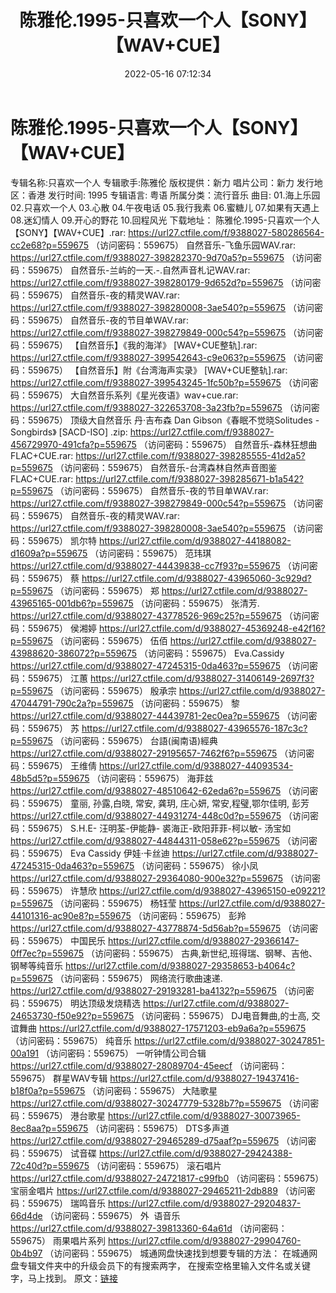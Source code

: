 ﻿---
title: 陈雅伦.1995-只喜欢一个人【SONY】【WAV+CUE】
date: 2022-05-16 07:12:34
categories: WAV车载音乐、镜像
tags: 华语中文
---
# 陈雅伦.1995-只喜欢一个人【SONY】【WAV+CUE】

专辑名称:只喜欢一个人
专辑歌手:陈雅伦
版权提供：新力
唱片公司：新力
发行地区：香港
发行时间: 1995
专辑语言: 粤语
所属分类：流行音乐
曲目:
01.海上乐园
02.只喜欢一个人
03.心散
04.午夜电话
05.我行我素
06.蜜糖儿
07.如果有天遇上
08.迷幻情人
09.开心的野花
10.回程风光
下载地址：
陈雅伦.1995-只喜欢一个人【SONY】【WAV+CUE】.rar: https://url27.ctfile.com/f/9388027-580286564-cc2e68?p=559675
（访问密码：559675）
自然音乐-飞鱼乐园WAV.rar: https://url27.ctfile.com/f/9388027-398282370-9d70a5?p=559675
（访问密码：559675）
自然音乐-兰屿的一天.-.自然声音札记WAV.rar: https://url27.ctfile.com/f/9388027-398280179-9d652d?p=559675
（访问密码：559675）
自然音乐-夜的精灵WAV.rar: https://url27.ctfile.com/f/9388027-398280008-3ae540?p=559675
（访问密码：559675）
自然音乐-夜的节目单WAV.rar: https://url27.ctfile.com/f/9388027-398279849-000c54?p=559675
（访问密码：559675）
【自然音乐】《我的海洋》 [WAV+CUE整轨].rar: https://url27.ctfile.com/f/9388027-399542643-c9e063?p=559675
（访问密码：559675）
【自然音乐】附《台湾海声实录》 [WAV+CUE整轨].rar: https://url27.ctfile.com/f/9388027-399543245-1fc50b?p=559675
（访问密码：559675）
大自然音乐系列《星光夜语》wav+cue.rar: https://url27.ctfile.com/f/9388027-322653708-3a23fb?p=559675
（访问密码：559675）
顶级大自然音乐 丹·吉布森 Dan Gibson《春眠不觉晓Solitudes - Songbirds》 [SACD-ISO]
.zip: https://url27.ctfile.com/f/9388027-456729970-491cfa?p=559675
（访问密码：559675）
自然音乐-森林狂想曲FLAC+CUE.rar: https://url27.ctfile.com/f/9388027-398285555-41d2a5?p=559675
（访问密码：559675）
自然音乐-台湾森林自然声音图鉴FLAC+CUE.rar: https://url27.ctfile.com/f/9388027-398285671-b1a542?p=559675
（访问密码：559675）
自然音乐-夜的节目单WAV.rar: https://url27.ctfile.com/f/9388027-398279849-000c54?p=559675
（访问密码：559675）
自然音乐-夜的精灵WAV.rar: https://url27.ctfile.com/f/9388027-398280008-3ae540?p=559675
（访问密码：559675）
凯尔特
https://url27.ctfile.com/d/9388027-44188082-d1609a?p=559675
（访问密码：559675）
范玮琪
https://url27.ctfile.com/d/9388027-44439838-cc7f93?p=559675
（访问密码：559675）
蔡
https://url27.ctfile.com/d/9388027-43965060-3c929d?p=559675
（访问密码：559675）
郑
https://url27.ctfile.com/d/9388027-43965165-001db6?p=559675
（访问密码：559675）
张清芳.
https://url27.ctfile.com/d/9388027-43778526-969c25?p=559675
（访问密码：559675）
侯湘婷
https://url27.ctfile.com/d/9388027-45369248-e42f16?p=559675
（访问密码：559675）
伍佰
https://url27.ctfile.com/d/9388027-43988620-386072?p=559675
（访问密码：559675）
Eva.Cassidy
https://url27.ctfile.com/d/9388027-47245315-0da463?p=559675
（访问密码：559675）
江蕙
https://url27.ctfile.com/d/9388027-31406149-2697f3?p=559675
（访问密码：559675）
殷承宗
https://url27.ctfile.com/d/9388027-47044791-790c2a?p=559675
（访问密码：559675）
黎
https://url27.ctfile.com/d/9388027-44439781-2ec0ea?p=559675
（访问密码：559675）
苏
https://url27.ctfile.com/d/9388027-43965576-187c3c?p=559675
（访问密码：559675）
台語(闽南语)經典
https://url27.ctfile.com/d/9388027-29195657-7462f6?p=559675
（访问密码：559675）
王维倩
https://url27.ctfile.com/d/9388027-44093534-48b5d5?p=559675
（访问密码：559675）
海菲兹
https://url27.ctfile.com/d/9388027-48510642-62eda6?p=559675
（访问密码：559675）
童丽, 孙露,白晓, 常安, 龚玥, 庄心妍, 常安,程璧,鄂尔佳明, 彭芳
https://url27.ctfile.com/d/9388027-44931274-448c0d?p=559675
（访问密码：559675）
S.H.E- 汪明荃-伊能静- 裘海正-欧阳菲菲-柯以敏- 汤宝如
https://url27.ctfile.com/d/9388027-44844311-058e62?p=559675
（访问密码：559675）
Eva Cassidy
伊娃·卡丝迪
https://url27.ctfile.com/d/9388027-47245315-0da463?p=559675
（访问密码：559675）
徐小凤
https://url27.ctfile.com/d/9388027-29364080-900e32?p=559675
（访问密码：559675）
许慧欣
https://url27.ctfile.com/d/9388027-43965150-e09221?p=559675
（访问密码：559675）
杨钰莹
https://url27.ctfile.com/d/9388027-44101316-ac90e8?p=559675
（访问密码：559675）
彭羚
https://url27.ctfile.com/d/9388027-43778874-5d56ab?p=559675
（访问密码：559675）
中国民乐
https://url27.ctfile.com/d/9388027-29366147-0ff7ec?p=559675
（访问密码：559675）
古典,新世纪,班得瑞、钢琴、吉他、钢琴等纯音乐
https://url27.ctfile.com/d/9388027-29358653-b4064c?p=559675
（访问密码：559675）
网络流行歌曲速递.
https://url27.ctfile.com/d/9388027-29193281-ba4132?p=559675
（访问密码：559675）
明达顶级发烧精选
https://url27.ctfile.com/d/9388027-24653730-f50e92?p=559675
（访问密码：559675）
DJ电音舞曲,的士高, 交谊舞曲
https://url27.ctfile.com/d/9388027-17571203-eb9a6a?p=559675
（访问密码：559675）
纯音乐
https://url27.ctfile.com/d/9388027-30247851-00a191
（访问密码：559675）
一听钟情公司合辑
https://url27.ctfile.com/d/9388027-28089704-45eecf
（访问密码：559675）
群星WAV专辑
https://url27.ctfile.com/d/9388027-19437416-b18f0a?p=559675
（访问密码：559675）
大陆歌星
https://url27.ctfile.com/d/9388027-30247779-5328b7?p=559675
（访问密码：559675）
港台歌星
https://url27.ctfile.com/d/9388027-30073965-8ec8aa?p=559675
（访问密码：559675）
DTS多声道
https://url27.ctfile.com/d/9388027-29465289-d75aaf?p=559675
（访问密码：559675）
试音碟
https://url27.ctfile.com/d/9388027-29424388-72c40d?p=559675
（访问密码：559675）
滚石唱片
https://url27.ctfile.com/d/9388027-24721817-c99fb0
（访问密码：559675）
宝丽金唱片
https://url27.ctfile.com/d/9388027-29465211-2db889
（访问密码：559675）
瑞鸣音乐
https://url27.ctfile.com/d/9388027-29204837-66d4de
（访问密码：559675）
外  语音乐
https://url27.ctfile.com/d/9388027-39813360-64a61d
（访问密码：559675）
雨果唱片系列
https://url27.ctfile.com/d/9388027-29904760-0b4b97
（访问密码：559675）
城通网盘快速找到想要专辑的方法：
在城通网盘专辑文件夹中的升级会员下的有搜索两字，
在搜索空格里输入文件名或关键字，马上找到。
原文：[链接](https://blog.sina.com.cn/s/blog_1647c7e7601030x9e.html)